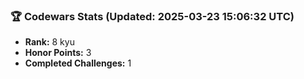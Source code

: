 ### 🏆 Codewars Stats (Updated: 2025-03-23 15:06:32 UTC)

- **Rank:** 8 kyu
- **Honor Points:** 3
- **Completed Challenges:** 1
